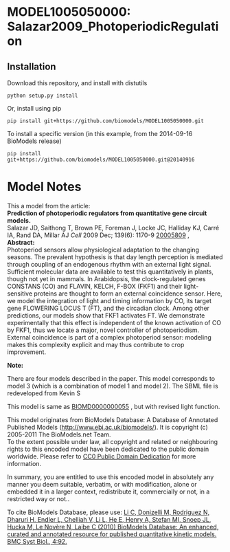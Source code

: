 # MODEL1005050000: Salazar2009_PhotoperiodicRegulation

## Installation

Download this repository, and install with distutils

`python setup.py install`

Or, install using pip

`pip install git+https://github.com/biomodels/MODEL1005050000.git`

To install a specific version (in this example, from the 2014-09-16 BioModels release)

`pip install git+https://github.com/biomodels/MODEL1005050000.git@20140916`


# Model Notes


This a model from the article:  
**Prediction of photoperiodic regulators from quantitative gene circuit models.**   
Salazar JD, Saithong T, Brown PE, Foreman J, Locke JC, Halliday KJ, Carré IA,
Rand DA, Millar AJ _Cell_ 2009 Dec; 139(6): 1170-9
[20005809](http://www.ncbi.nlm.nih.gov/pubmed/20005809) ,  
**Abstract:**   
Photoperiod sensors allow physiological adaptation to the changing seasons.
The prevalent hypothesis is that day length perception is mediated through
coupling of an endogenous rhythm with an external light signal. Sufficient
molecular data are available to test this quantitatively in plants, though not
yet in mammals. In Arabidopsis, the clock-regulated genes CONSTANS (CO) and
FLAVIN, KELCH, F-BOX (FKF1) and their light-sensitive proteins are thought to
form an external coincidence sensor. Here, we model the integration of light
and timing information by CO, its target gene FLOWERING LOCUS T (FT), and the
circadian clock. Among other predictions, our models show that FKF1 activates
FT. We demonstrate experimentally that this effect is independent of the known
activation of CO by FKF1, thus we locate a major, novel controller of
photoperiodism. External coincidence is part of a complex photoperiod sensor:
modeling makes this complexity explicit and may thus contribute to crop
improvement.

  

**Note:**

There are four models described in the paper. This model corresponds to model
3 (which is a combination of model 1 and model 2). The SBML file is
redeveloped from Kevin S

This model is same as
[BIOMD0000000055](http://www.ebi.ac.uk/biomodels/BIOMD0000000055) , but with
revised light function.

This model originates from BioModels Database: A Database of Annotated
Published Models (http://www.ebi.ac.uk/biomodels/). It is copyright (c)
2005-2011 The BioModels.net Team.  
To the extent possible under law, all copyright and related or neighbouring
rights to this encoded model have been dedicated to the public domain
worldwide. Please refer to [CC0 Public Domain
Dedication](http://creativecommons.org/publicdomain/zero/1.0/) for more
information.

In summary, you are entitled to use this encoded model in absolutely any
manner you deem suitable, verbatim, or with modification, alone or embedded it
in a larger context, redistribute it, commercially or not, in a restricted way
or not..  
  
To cite BioModels Database, please use: [Li C, Donizelli M, Rodriguez N,
Dharuri H, Endler L, Chelliah V, Li L, He E, Henry A, Stefan MI, Snoep JL,
Hucka M, Le Novère N, Laibe C (2010) BioModels Database: An enhanced, curated
and annotated resource for published quantitative kinetic models. BMC Syst
Biol., 4:92.](http://www.ncbi.nlm.nih.gov/pubmed/20587024)


